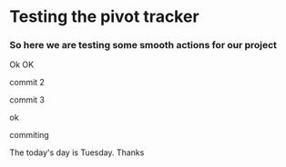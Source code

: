 # Testing the pivot tracker

### So here we are testing some smooth actions for our project

Ok OK

commit 2

commit 3

ok

commiting

The today's day is Tuesday. Thanks